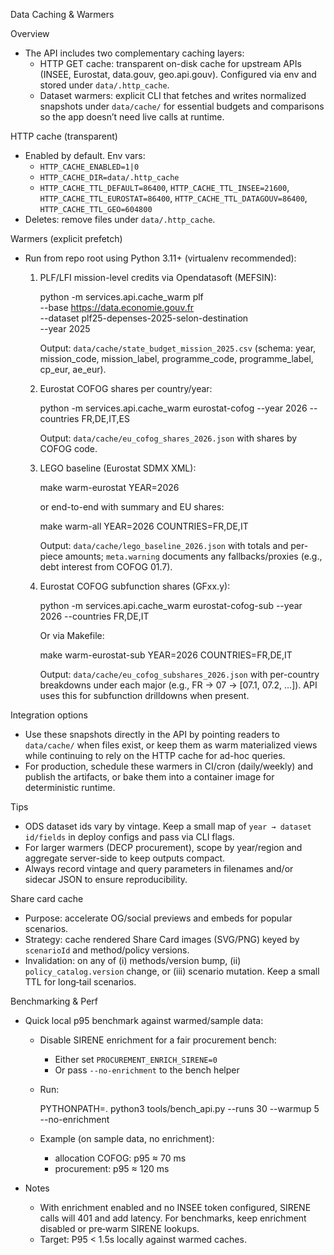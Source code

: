 Data Caching & Warmers

Overview

- The API includes two complementary caching layers:
  - HTTP GET cache: transparent on-disk cache for upstream APIs (INSEE, Eurostat, data.gouv, geo.api.gouv). Configured via env and stored under `data/.http_cache`.
  - Dataset warmers: explicit CLI that fetches and writes normalized snapshots under `data/cache/` for essential budgets and comparisons so the app doesn’t need live calls at runtime.

HTTP cache (transparent)

- Enabled by default. Env vars:
  - `HTTP_CACHE_ENABLED=1|0`
  - `HTTP_CACHE_DIR=data/.http_cache`
  - `HTTP_CACHE_TTL_DEFAULT=86400`, `HTTP_CACHE_TTL_INSEE=21600`, `HTTP_CACHE_TTL_EUROSTAT=86400`, `HTTP_CACHE_TTL_DATAGOUV=86400`, `HTTP_CACHE_TTL_GEO=604800`
- Deletes: remove files under `data/.http_cache`.

Warmers (explicit prefetch)

- Run from repo root using Python 3.11+ (virtualenv recommended):

  1) PLF/LFI mission-level credits via Opendatasoft (MEFSIN):

     python -m services.api.cache_warm plf \
       --base https://data.economie.gouv.fr \
       --dataset plf25-depenses-2025-selon-destination \
       --year 2025

     Output: `data/cache/state_budget_mission_2025.csv` (schema: year, mission_code, mission_label, programme_code, programme_label, cp_eur, ae_eur).

  2) Eurostat COFOG shares per country/year:

     python -m services.api.cache_warm eurostat-cofog --year 2026 --countries FR,DE,IT,ES

     Output: `data/cache/eu_cofog_shares_2026.json` with shares by COFOG code.

  3) LEGO baseline (Eurostat SDMX XML):

     make warm-eurostat YEAR=2026

     or end-to-end with summary and EU shares:

     make warm-all YEAR=2026 COUNTRIES=FR,DE,IT

     Output: `data/cache/lego_baseline_2026.json` with totals and per-piece amounts; `meta.warning` documents any fallbacks/proxies (e.g., debt interest from COFOG 01.7).

  4) Eurostat COFOG subfunction shares (GFxx.y):

     python -m services.api.cache_warm eurostat-cofog-sub --year 2026 --countries FR,DE,IT

     Or via Makefile:

     make warm-eurostat-sub YEAR=2026 COUNTRIES=FR,DE,IT

     Output: `data/cache/eu_cofog_subshares_2026.json` with per-country breakdowns under each major (e.g., FR → 07 → [07.1, 07.2, ...]). API uses this for subfunction drilldowns when present.

Integration options

- Use these snapshots directly in the API by pointing readers to `data/cache/` when files exist, or keep them as warm materialized views while continuing to rely on the HTTP cache for ad-hoc queries.
- For production, schedule these warmers in CI/cron (daily/weekly) and publish the artifacts, or bake them into a container image for deterministic runtime.

Tips

- ODS dataset ids vary by vintage. Keep a small map of `year → dataset id/fields` in deploy configs and pass via CLI flags.
- For larger warmers (DECP procurement), scope by year/region and aggregate server-side to keep outputs compact.
- Always record vintage and query parameters in filenames and/or sidecar JSON to ensure reproducibility.

Share card cache

- Purpose: accelerate OG/social previews and embeds for popular scenarios.
- Strategy: cache rendered Share Card images (SVG/PNG) keyed by `scenarioId` and method/policy versions.
- Invalidation: on any of (i) methods/version bump, (ii) `policy_catalog.version` change, or (iii) scenario mutation. Keep a small TTL for long‑tail scenarios.

Benchmarking & Perf

- Quick local p95 benchmark against warmed/sample data:
  - Disable SIRENE enrichment for a fair procurement bench:
    - Either set `PROCUREMENT_ENRICH_SIRENE=0`
    - Or pass `--no-enrichment` to the bench helper
  - Run:

    PYTHONPATH=. python3 tools/bench_api.py --runs 30 --warmup 5 --no-enrichment

  - Example (on sample data, no enrichment):
    - allocation COFOG: p95 ≈ 70 ms
    - procurement: p95 ≈ 120 ms

- Notes
  - With enrichment enabled and no INSEE token configured, SIRENE calls will 401 and add latency. For benchmarks, keep enrichment disabled or pre‑warm SIRENE lookups.
  - Target: P95 < 1.5s locally against warmed caches.
